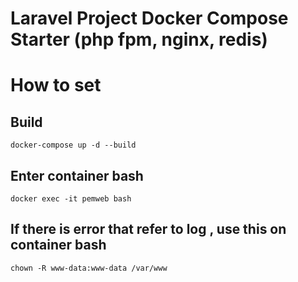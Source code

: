 # Laravel Project Docker Compose Starter (php fpm, nginx, redis)

# How to set

## Build 

```shell
docker-compose up -d --build
```

## Enter container bash

```shell
docker exec -it pemweb bash
```


## If there is error that refer to log , use this on container bash

```shell
chown -R www-data:www-data /var/www
```
